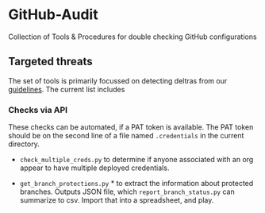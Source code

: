# GitHub-Audit
Collection of Tools &amp; Procedures for double checking GitHub configurations

## Targeted threats

The set of tools is primarily focussed on detecting deltras from our
[guidelines](checklist.md). The current list includes


### Checks via API

These checks can be automated, if a PAT token is available. The PAT
token should be on the second line of a file named ``.credentials`` in
the current directory.

- ``check_multiple_creds.py`` to determine if anyone associated with an
  org appear to have multiple deployed credentials.

- ``get_branch_protections.py`` * to extract the information about
  protected branches. Outputs JSON file, which
  ``report_branch_status.py`` can summarize to csv. Import that into a
  spreadsheet, and play.
